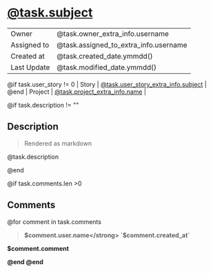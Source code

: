 # [@task.subject](@url/project/@task.project_extra_info.slug/task/@task.ref)

|             |                                                                                         |
| ----------- | --------------------------------------------------------------------------------------- |
| Owner       | @task.owner_extra_info.username                                                         |
| Assigned to | @task.assigned_to_extra_info.username                                                   |
| Created at  | @task.created_date.ymmdd()                                                              |
| Last Update | @task.modified_date.ymmdd()                                                             |
@if task.user_story != 0
| Story       | [@task.user_story_extra_info.subject](@task.user_story_extra_info.file_name) |
@end
| Project     | [@task.project_extra_info.name](@task.project_extra_info.file_name)         |

@if task.description != ""

## Description

> Rendered as markdown

@task.description

@end

@if task.comments.len >0
## Comments
@for comment in task.comments

> <strong>$comment.user.name</strong> `$comment.created_at`

$comment.comment

@end
@end